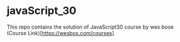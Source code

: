 # javaScript_30
This repo contains the solution of JavaScript30 course by wes bose
(Course Link)[https://wesbos.com/courses]

